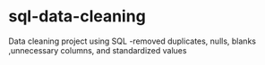# sql-data-cleaning
Data cleaning project using SQL -removed duplicates, nulls, blanks ,unnecessary columns, and standardized values

